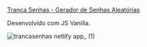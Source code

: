 <a href="https://trancasenhas.netlify.app/">Tranca Senhas - Gerador de Senhas Aleatórias</a>

Desenvolvido com JS Vanilla.

![trancasenhas netlify app_ (1)](https://user-images.githubusercontent.com/61153830/160922453-94f5b994-623d-4805-b1cc-36464226efb1.png)
